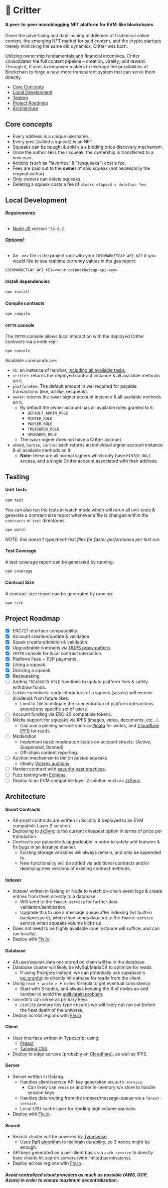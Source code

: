 # 🦔 Critter

#### A peer-to-peer microblogging NFT platform for EVM-like blockchains

Given the advertising and data-mining middlemen of traditional online content, the emerging NFT market for said content, and the crypto startups merely mimicking the same old dynamics, Critter was born.

Utilizing ownership fundamentals and financial incentives, Critter consolidates the full content pipeline – creation, virality, and reward. Through it, It aims to empower makers to leverage the possibilities of Blockchain to forge a new, more transparent system that can serve them directly.

- [Core Concepts](#core-concepts)
- [Local Development](#local-development)
- [Testing](#testing)
- [Project Roadmap](#project-roadmap)
- [Architecture](#architecture)

## Core concepts

- Every address is a unique username.
- Every post (called a squeak) is an NFT.
- Squeaks can be bought & sold via a bidding price discovery mechanism.
- Once the author sells their squeak, the ownership is transferred to a new user.
- Actions (such as "favorites" & "resqueaks") cost a fee.
- Fees are paid out to the **owner** of said squeak (not necessarily the original author).
- Only owners can delete squeaks.
- Deleting a squeak costs a fee of `blocks elapsed x deletion fee`.

## Local Development

###### **Requirements**:

- [Node JS](https://nodejs.org) version `^14.8.2`.

###### **Optional**:

- An `.env` file in the project root with your `COINMARKETCAP_API_KEY` if you would like to see realtime currency values in the gas report:

```
COINMARKETCAP_API_KEY=<your-coinmarketcap-api-key>
```

#### Install dependencies

```bash
npm install
```

#### Compile contracts

```bash
npm compile
```

#### `CRTTR` console

The `CRTTR` console allows local interaction with the deployed Critter contracts via a node repl:

```bash
npm console
```

Available commands are:

- `hh`: an instance of hardhat, [including all available tasks](https://github.com/ahashim/critter/blob/main/tasks/contract.ts#L15).
- `critter`: returns the deployed contract instance & all available methods on it.
- `platformFee`: The default amount in wei required for payable transactions (like, dislike, resqueak).
- `owner`: returns the `owner` signer account instance & all available methods on it.
  - By default the owner account has all available roles granted to it:
    - `DEFAULT_ADMIN_ROLE`
    - `MINTER_ROLE`
    - `PAUSER_ROLE`
    - `TREASURER_ROLE`
    - `UPGRADER_ROLE`
  - The `owner` signer does not have a Critter account.
- `ahmed`, `barbie`, `carlos`: each returns an individual signer account instance & all available methods on it.
  - **Note:** these are all normal signers which only have `MINTER_ROLE` access, and a single Critter account associated with their address.

## Testing

#### Unit Tests

```bash
npm test
```

You can also run the tests in watch mode which will rerun all unit-tests & generate a contract-size report whenever a file is changed within the `contracts` or `test` directories.

```bash
npm watch
```

_*NOTE: this doesn't typecheck test files for faster performance per test run.*_

#### Test Coverage

A test coverage report can be generated by running:

```bash
npm coverage
```

#### Contract Size

A contract-size report can be generated by running:

```bash
npm size
```

## Project Roadmap

- [x] ERC721 interface compatability.
- [x] Account creation/update & validation.
- [x] Sqeak creation/deletion & validation.
- [x] Upgradeable contracts via [UUPS proxy pattern](https://docs.openzeppelin.com/contracts/4.x/api/proxy#UUPSUpgradeable).
- [x] `CRTTR` console for local contract interaction.
- [x] Platform Fees + P2P payments.
- [x] Liking a squeak.
- [x] Disliking a squeak.
- [x] Resqueaking.
- [ ] Adding `TREASURER_ROLE` functions to update platform fees & safely withdraw funds.
- [ ] Lurker incentives: early interactors of a squeak (`scouts`) will receive dividends from future likes.
  - Limit to `100` to mitigate the concentration of platform interactions around any specific set of users.
- [ ] Account funding via ERC-20 compatible tokens.
- [ ] Media support for squeaks via IPFS (images, video, documents, etc&hellip;).
  - Can use a pinning service such as [Pinata](https://www.pinata.cloud/) for writes, and [Cloudflare IPFS](https://cloudflare-ipfs.com/ipns/ipfs.io/) for reads.
- [ ] Moderation
  - Implement basic moderation status on account structs: {Active, Suspended, Banned}
  - Off-chain content reporting.
- [ ] Auction mechanism to bid on posted squeaks
  - Ideally [Vickrey auctions](https://github.com/JoWxW/Vickrey-Auction/blob/master/contracts/VickreyAuction.sol).
- [ ] Harden contract with [security best practices](https://consensys.net/blog/developers/solidity-best-practices-for-smart-contract-security/).
- [ ] Fuzz testing with [Echidna](https://github.com/crytic/echidna).
- [ ] Deploy to an EVM compatible layer 2 solution such as [zkSync](https://portal.zksync.io/).

## Architecture

#### Smart Contracts

- All smart contracts are written in Solidity & deployed to an EVM compatible Layer 2 solution.
- Deploying to [zkSync](https://portal.zksync.io/) is the current cheapest option in terms of price per transaction.
- Contracts are pausable & upgradeable in order to safely add features & fix bugs in an iterative manner.
  - Existing storage variables will always remain, and only be appended to.
  - New functionality will be added via additional contracts and/or deploying new versions of existing contract methods.

#### Indexer

- Indexer written in Golang or Node to watch on-chain event logs & create entries from them directly to a database.
  - Will send to the `fanout-service` for further data validation/sanitization.
  - Upgrade this to use a message queue after indexing (w/ built-in backpressure), which then sends data out to the `fanout-service` service when squeaks volume kicks up.
- Does not need to be highly available (one instance will suffice, and can run locally).
- Deploy with [Fly.io](https://fly.io/).

#### Database

- All user/squeak data not-stored on chain will be in the database.
- Database cluster will likely be MySql/MariaDB to optimize for reads.
  - If using Postgres instead, we can potentially use supabase's [pg_graphql](https://github.com/supabase/pg_graphql) to directly hit datbase for reads from the client.
- Using `read + write > # nodes` formula to get eventual consistency
  - Start with 3 nodes, and always keeping the # of nodes an odd number to avoid the [split-brain problem](https://www.45drives.com/community/articles/what-is-split-brain/).
- `tokenID`'s can serve as primary keys
  - `uint256` primary key type ensures we will likely not run out before the heat death of the universe.
- Deploy across regions with [Fly.io](https://fly.io/).

#### Client

- User interface written in Typescript using:
  - [Preact](https://preactjs.com/)
  - [Tailwind CSS](https://tailwindcss.com/)
- Deploy to edge servers (probably on [Cloudflare](https://cloudflare.com)), as well as IPFS.

#### Server

- Server written in Golang.
  - Handles client/service API key generation via `auth-service`.
    - Can likely use `redis` or another in-memory k/v store to handle session keys.
  - Handles data routing from the indexer/message-queue via a `fanout-service`.
  - Local LRU cache layer for reading high volume squeaks.
- Deploy with [Fly.io](https://fly.io/).

#### Search

- Search cluster will be powered by [Typesense](https://typesense.org)
  - Uses [Raft algorithm](https://raft.github.io/) to maintain durability, so 3 nodes might be enough.
- API keys generated on a per client basis via `auth-service` to directly have clients hit search servers (with limited permissions).
- Deploy across regions with [Fly.io](https://fly.io/).

##### Avoid centralized cloud providers as much as possible (AWS, GCP, Azure) in order to ensure maximum decentralization.
